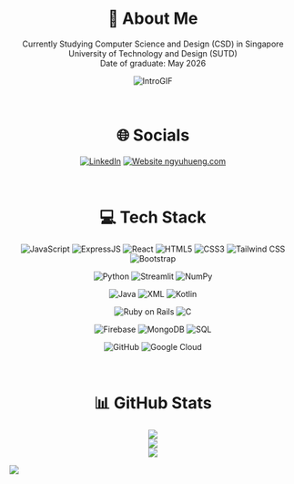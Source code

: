 <h1 align="center"> 💫 About Me </h1>
<p align=center>
  Currently Studying Computer Science and Design (CSD) in Singapore University of Technology and Design (SUTD)
  <br>Date of graduate: May 2026</br>
</p>
<div align="center">
  
  ![IntroGIF](https://github.com/yuhueng/yuhueng/assets/144983073/df93bea7-5178-4eea-a528-44b27a725b08)
</div>

<br>

<h1 align="center"> 🌐 Socials </h1>
<div align="center">

[![LinkedIn](https://img.shields.io/badge/LinkedIn-%230077B5.svg?logo=linkedin&logoColor=white)](https://linkedin.com/in/www.linkedin.com/in/ngyuhueng) 
[![Website ngyuhueng.com](https://img.shields.io/badge/Website-ngyuhueng.com-blue)](https://ngyuhueng.com)

</div>

<br>

<h1 align="center"> 💻 Tech Stack </h1>
<div align="center">

![JavaScript](https://img.shields.io/badge/javascript-%23323330.svg?style=for-the-badge&logo=javascript&logoColor=%23F7DF1E)
![ExpressJS](https://img.shields.io/badge/express.js-%23404d59.svg?style=for-the-badge&logo=express&logoColor=%2361DAFB)
![React](https://img.shields.io/badge/react-%2300D8FF.svg?style=for-the-badge&logo=react&logoColor=white)
![HTML5](https://img.shields.io/badge/html5-%23E34F26.svg?style=for-the-badge&logo=html5&logoColor=white)
![CSS3](https://img.shields.io/badge/css3-%231572B6.svg?style=for-the-badge&logo=css3&logoColor=white)
![Tailwind CSS](https://img.shields.io/badge/tailwind%20css-%2338B2AC.svg?style=for-the-badge&logo=tailwind%20css&logoColor=white)
![Bootstrap](https://img.shields.io/badge/bootstrap-%23563D7C.svg?style=for-the-badge&logo=bootstrap&logoColor=white)

![Python](https://img.shields.io/badge/python-3670A0?style=for-the-badge&logo=python&logoColor=ffdd54)
![Streamlit](https://img.shields.io/badge/streamlit-%23FF4B4B.svg?style=for-the-badge&logo=streamlit&logoColor=white)
![NumPy](https://img.shields.io/badge/numpy-%23013243.svg?style=for-the-badge&logo=numpy&logoColor=white)

![Java](https://img.shields.io/badge/java-%23ED8B00.svg?style=for-the-badge&logo=openjdk&logoColor=white)
![XML](https://img.shields.io/badge/xml-%23e34c26.svg?style=for-the-badge&logo=xml&logoColor=white)
![Kotlin](https://img.shields.io/badge/kotlin-%237F52FF.svg?style=for-the-badge&logo=kotlin&logoColor=white)

![Ruby on Rails](https://img.shields.io/badge/ruby%20on%20rails-%23CC0000.svg?style=for-the-badge&logo=ruby%20on%20rails&logoColor=white)
![C](https://img.shields.io/badge/C-%2300599C.svg?style=for-the-badge&logo=c&logoColor=white)


![Firebase](https://img.shields.io/badge/firebase-%23039BE5.svg?style=for-the-badge&logo=firebase)
![MongoDB](https://img.shields.io/badge/mongodb-%2347A248.svg?style=for-the-badge&logo=mongodb&logoColor=white)
![SQL](https://img.shields.io/badge/sql-%2300f.svg?style=for-the-badge&logo=sql&logoColor=white)

![GitHub](https://img.shields.io/badge/github-%23121011.svg?style=for-the-badge&logo=github&logoColor=white)
![Google Cloud](https://img.shields.io/badge/Google%20Cloud-%234285F4.svg?style=for-the-badge&logo=google-cloud&logoColor=white)
</div>

<br>

<h1 align="center"> 📊 GitHub Stats </h1>
<div align="center">

![](https://github-readme-stats.vercel.app/api?username=yuhueng&theme=dark&hide_border=true&include_all_commits=false&count_private=false)<br/>
![](https://github-readme-streak-stats.herokuapp.com/?user=yuhueng&theme=dark&hide_border=true)<br/>
![](https://github-readme-stats.vercel.app/api/top-langs/?username=yuhueng&theme=dark&hide_border=true&include_all_commits=false&count_private=false&layout=compact)
</div>

[![](https://visitcount.itsvg.in/api?id=yuhueng&icon=0&color=0)](https://visitcount.itsvg.in)

<!-- Proudly created with GPRM ( https://gprm.itsvg.in ) -->
